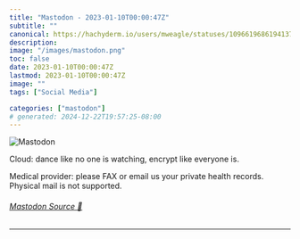 ```yaml
---
title: "Mastodon - 2023-01-10T00:00:47Z"
subtitle: ""
canonical: https://hachyderm.io/users/mweagle/statuses/109661968619413780
description:
image: "/images/mastodon.png"
toc: false
date: 2023-01-10T00:00:47Z
lastmod: 2023-01-10T00:00:47Z
image: ""
tags: ["Social Media"]

categories: ["mastodon"]
# generated: 2024-12-22T19:57:25-08:00
---
```

![Mastodon](/images/mastodon.png)

<p>Cloud: dance like no one is watching, encrypt like everyone is. </p><p>Medical provider: please FAX or email us your private health records. Physical mail is not supported.</p>


###### [Mastodon Source 🐘](https://hachyderm.io/@mweagle/109661968619413780)

___

